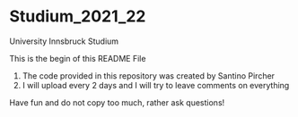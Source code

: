 # Studium_2021_22
University Innsbruck Studium

This is the begin of this README File

1. The code provided in this repository was created by Santino Pircher
2. I will upload every 2 days and I will try to leave comments on everything

Have fun and do not copy too much, rather ask questions!
